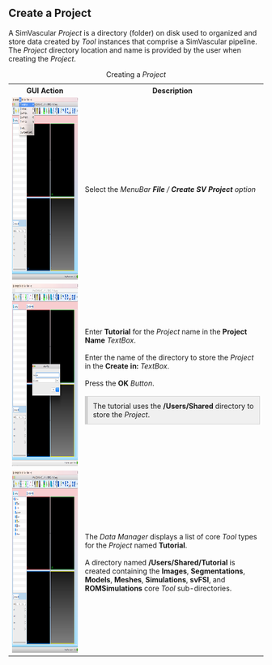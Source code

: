 <h2 id="tutorial_create_project"> Create a Project </h2>

A SimVascular <i>Project</i> is a directory (folder) on disk used to organized and store data created by <i>Tool</i>
instances that comprise a SimVascular pipeline. The <i>Project</i> directory location and name is provided by the user
when creating the <i>Project</i>.

<table class="table table-bordered" style="width:100%">
  <caption> Creating a <i>Project</i> </caption>
  <tr>
    <th> GUI Action </th>
    <th> Description </th>
  </tr>

  <tr>
    <td><img src="/documentation/quickguide/tutorial/images/create-proj-1.png" width="512" height="360"> </td>
    <td> Select the <i>MenuBar<i> <b>File</b> / <b>Create SV Project</b> option </td> 
  </tr>

  <tr>
    <td><img src="/documentation/quickguide/tutorial/images/create-proj-2.png" width="512" height="360"> </td>
    <td> Enter <b>Tutorial</b> for the <i>Project</i> name in the <b>Project Name</b> <i>TextBox</i>. 
         <br><br>
         Enter the name of the directory to store the <i>Project</i> in the <b>Create in:</b> <i>TextBox</i>. 
         <br><br>
         Press the <b>OK</b> <i>Button</i>.
         <br><br>
         <div style="background-color: #F0F0F0; padding: 10px; border: 1px solid #d0d0d0; border-left: 6px solid #d0d0d0">
         The tutorial uses the <b>/Users/Shared</b> directory to store the <i>Project</i>. 
         </div> 
    </td>
  </tr>

  <tr>
    <td><img src="/documentation/quickguide/tutorial/images/create-proj-3.png" width="512" height="360"> </td>
    <td> The <i>Data Manager</i> displays a list of core <i>Tool</i> types for the <i>Project</i> named <b>Tutorial</b>. <br><br>
         A directory named <b>/Users/Shared/Tutorial</b> is created containing the <b>Images</b>, <b>Segmentations</b>, <b>Models</b>, 
         <b>Meshes</b>, <b>Simulations</b>, <b>svFSI</b>, and <b>ROMSimulations</b> core <i>Tool</i> sub-directories. 
    </td>
  </tr>
</table>
